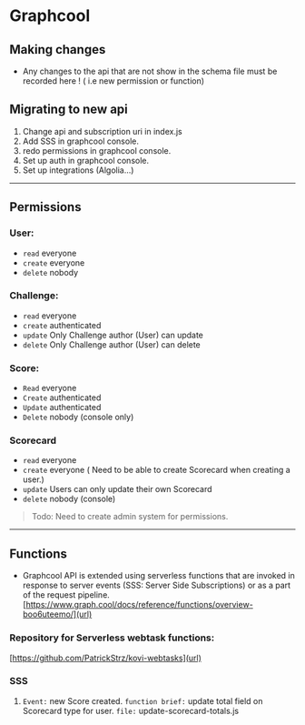 # Graphcool

## Making changes

- Any changes to the api that are not show in the schema file must be recorded
here ! ( i.e new permission or function)

## Migrating to new api

1. Change api and subscription uri in index.js
2. Add SSS in graphcool console.
3. redo permissions in graphcool console.
4. Set up auth in graphcool console.
5. Set up integrations (Algolia...)

--------------------------------------------------------------------------------
## Permissions
### User:
- `read` everyone
- `create` everyone
- `delete` nobody

### Challenge:
- `read` everyone
- `create` authenticated
- `update` Only Challenge author (User) can update
- `delete` Only Challenge author (User) can delete

### Score:
- `Read` everyone
- `Create` authenticated
- `Update` authenticated
- `Delete` nobody (console only)

### Scorecard
- `read` everyone
- `create` everyone ( Need to be able to create Scorecard when creating a user.)
- `update` Users can only update their own Scorecard
- `delete` nobody (console)


> Todo: Need to create admin system for permissions.

--------------------------------------------------------------------------------

## Functions

- Graphcool API is extended using serverless functions that are invoked in response
to server events (SSS: Server Side Subscriptions) or as a part of the request pipeline.
[https://www.graph.cool/docs/reference/functions/overview-boo6uteemo/](url)
### Repository for Serverless webtask functions:
 [https://github.com/PatrickStrz/kovi-webtasks](url)

### SSS
1. `Event:` new Score created. `function brief:` update total field on Scorecard type
for user.
`file:` update-scorecard-totals.js
